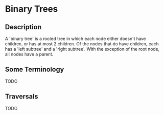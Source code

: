 Binary Trees
============

Description
-----------
A 'binary tree' is a rooted tree in which each node either doesn't have
children, or has at most 2 children. Of the nodes that do have children, each
has a 'left subtree' and a 'right subtree'. With the exception of the root node,
all nodes have a parent.

Some Terminology
----------------
TODO


Traversals
----------
TODO

